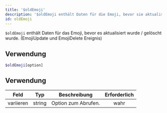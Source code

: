 ```yaml
---
title: '$oldEmoji'
description: '$oldEmoji enthält Daten für die Emoji, bevor sie aktualisiert / gelöscht wurden. (EmojiUpdate und EmojiDelete Ereignis)'
id: oldEmoji
---
```


`$oldEmoji` enthält Daten für das Emoji, bevor es aktualisiert wurde / gelöscht wurde. (EmojiUpdate und EmojiDelete Ereignis)

## Verwendung

```php
$oldEmoji[option]
```

## Verwendung

| Feld      | Typ    | Beschreibung        | Erforderlich |
| --------- | ------ | ------------------- |:------------:|
| variieren | string | Option zum Abrufen. |     wahr     |